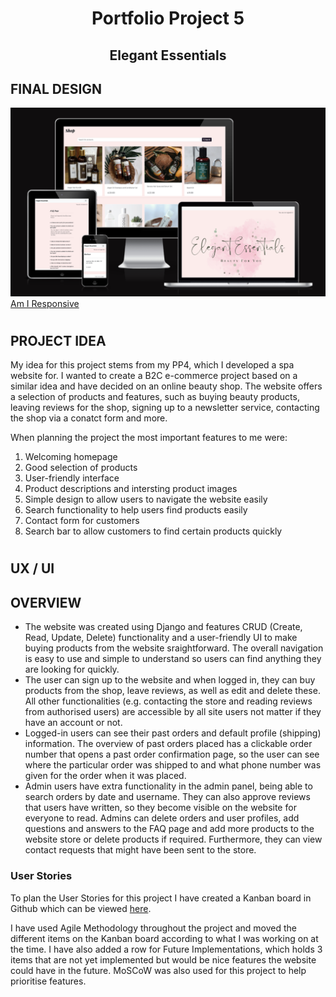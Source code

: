 <h1 align=center>Portfolio Project 5</h1>

<h2 align=center>Elegant Essentials</h2>

## FINAL DESIGN
![Final project image home page](documentation/PP5_AIR.png) [Am I Responsive](https://amiresponsive.co.uk/)

#

## PROJECT IDEA

My idea for this project stems from my PP4, which I developed a spa website for. I wanted to create a B2C e-commerce project based on a similar idea and have decided on an online beauty shop. 
The website offers a selection of products and features, such as buying beauty products, leaving reviews for the shop, signing up to a newsletter service, contacting the shop via a conatct form and more.

When planning the project the most important features to me were:

1. Welcoming homepage
2. Good selection of products
3. User-friendly interface
4. Product descriptions and intersting product images
5. Simple design to allow users to navigate the website easily
6. Search functionality to help users find products easily
7. Contact form for customers
8. Search bar to allow customers to find certain products quickly

#

## UX / UI

## OVERVIEW

- The website was created using Django and features CRUD (Create, Read, Update, Delete) functionality and a user-friendly UI to make buying products from the website sraightforward.
The overall navigation is easy to use and simple to understand so users can find anything they are looking for quickly.
- The user can sign up to the website and when logged in, they can buy products from the shop, leave reviews, as well as edit and delete these.
All other functionalities (e.g. contacting the store and reading reviews from authorised users) are accessible by all site users not matter if they have an account or not.
- Logged-in users can see their past orders and default profile (shipping) information.
The overview of past orders placed has a clickable order number that opens a past order confirmation page, so the user can see where the particular order was shipped to and what phone number was given for the order when it was placed.
- Admin users have extra functionality in the admin panel, being able to search orders by date and username. They can also approve reviews that users have written, so they become visible on the website for everyone to read. Admins can delete orders and user profiles, add questions and answers to the FAQ page and add more products to the website store or delete products if required.
Furthermore, they can view contact requests that might have been sent to the store.

### User Stories

To plan the User Stories for this project I have created a Kanban board in Github which can be viewed [here](https://github.com/users/runabrandes/projects/4).

I have used Agile Methodology throughout the project and moved the different items on the Kanban board according to what I was working on at the time. I have also added a row for Future Implementations, which holds 3 items that are not yet implemented but would be nice features the website could have in the future.
MoSCoW was also used for this project to help prioritise features.

#

### 